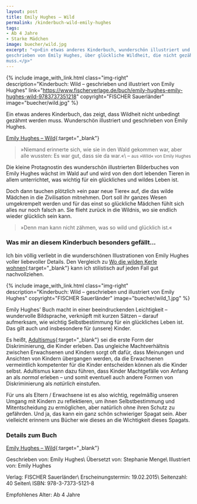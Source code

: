 ```yaml
---
layout: post
title: Emily Hughes – Wild
permalink: /kinderbuch-wild-emily-hughes
tags:
- Ab 4 Jahre
- Starke Mädchen
image: buecher/wild.jpg
excerpt: "<p>Ein etwas anderes Kinderbuch, wunderschön illustriert und
geschrieben von Emily Hughes, über glückliche Wildheit, die nicht gezähmt werden
muss.</p>"
---
```


{% include image_with_link.html
class="img-right"
description="Kinderbuch: Wild – geschrieben und illustriert von Emily Hughes"
link="https://www.fischerverlage.de/buch/emily-hughes-emily-hughes-wild-9783737351218"
copyright="FISCHER Sauerländer"
image="buecher/wild.jpg"
%}

Ein etwas anderes Kinderbuch, das zeigt, dass Wildheit nicht unbedingt gezähmt werden muss.
Wunderschön illustriert und geschrieben von Emily Hughes.

[Emily Hughes – Wild](https://www.fischerverlage.de/buch/emily-hughes-emily-hughes-wild-9783737351218){:target="\_blank"}

> »Niemand erinnerte sich, wie sie in den Wald gekommen war, aber alle wussten:
> Es war gut, dass sie da war.«\\
> – <small>aus »Wild« von Emily Hughes</small>

Die kleine Protagnostin des wunderschön illustrierten Bilderbuches von Emily
Hughes wächst im Wald auf und wird von den dort lebenden Tieren in allem
unterrichtet, was wichtig für ein glückliches und wildes Leben ist.

Doch dann tauchen plötzlich »ein paar neue Tiere« auf, die das wilde Mädchen in
die Zivilisation mitnehmen. Dort soll ihr ganzes Wesen umgekrempelt werden und
für das einst so glückliche Mädchen fühlt sich alles nur noch falsch an. Sie
flieht zurück in die Wildnis, wo sie endlich wieder glücklich sein kann.

> »Denn man kann nicht zähmen, was so wild und glücklich ist.«

### Was mir an diesem Kinderbuch besonders gefällt...

Ich bin völlig verliebt in die wunderschönen Illustrationen von Emily Hughes
voller liebevoller Details. Den Vergleich zu
[Wo die wilden Kerle wohnen](https://www.diogenes.ch/leser/titel/maurice-sendak/wo-die-wilden-kerle-wohnen-9783257005134.html){:target="\_blank"}
kann ich stilistisch auf jeden Fall gut nachvollziehen.

{% include image_with_link.html
class="img-right"
description="Kinderbuch: Wild – geschrieben und illustriert von Emily Hughes"
copyright="FISCHER Sauerländer"
image="buecher/wild_1.jpg"
%}

Emily Hughes' Buch macht in einer beeindruckenden Leichtigkeit – wundervolle
Bildsprache, verknüpft mit kurzen Sätzen – darauf aufmerksam, wie wichtig
Selbstbestimmung für ein glückliches Leben ist. Das gilt auch und
insbesondere für (unsere) Kinder.

Es heißt, [Adultismus](https://www.vielfalt-mediathek.de/adultismus-elementarpaedagogik){:target="\_blank"}
sei die erste Form der Diskriminierung, die Kinder erleben. Das ungleiche
Machtverhältnis zwischen Erwachsenen und Kindern sorgt oft dafür, dass Meinungen
und Ansichten von Kindern übergangen werden, da die Erwachsenen vermeintlich
kompetenter für die Kinder entscheiden können als die Kinder selbst.
Adultismus kann dazu führen, dass Kinder Machtgefälle von Anfang an als *normal*
erleben – und somit eventuell auch andere Formen von Diskriminierung als
*natürlich* einstufen.

Für uns als Eltern / Erwachsene ist es also wichtig, regelmäßig unseren Umgang
mit Kindern zu reflektieren, um ihnen Selbstbestimmung und Mitentscheidung zu
ermöglichen, aber natürlich ohne ihren Schutz zu gefährden. Und ja, das kann ein
ganz schön schwieriger Spagat sein. Aber vielleicht erinnern uns Bücher wie
dieses an die Wichtigkeit dieses Spagats.

### Details zum Buch

[Emily Hughes – Wild](https://www.fischerverlage.de/buch/emily-hughes-emily-hughes-wild-9783737351218){:target="\_blank"}

Geschrieben von: Emily Hughes\\
Übersetzt von: Stephanie Menge\\
Illustriert von: Emily Hughes

Verlag: FISCHER Sauerländer\\
Erscheinungstermin: 19.02.2015\\
Seitenzahl: 40 Seiten\\
ISBN: 978-3-7373-5121-8

Empfohlenes Alter: Ab 4 Jahre
